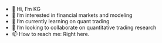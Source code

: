 - 👋 Hi, I’m KG
- 👀 I’m interested in financial markets and modeling
- 🌱 I’m currently learning on quant trading
- 💞️ I’m looking to collaborate on quantitative trading research
- 📫 How to reach me: Right here.


